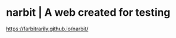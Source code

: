# narbit | A web created for testing

<https://farbitrarily.github.io/narbit/>


<!-- Global site tag (gtag.js) - Google Analytics -->
<script async src="https://www.googletagmanager.com/gtag/js?id=G-3BXHHBTG6S"></script>
<script>
  window.dataLayer = window.dataLayer || [];
  function gtag(){dataLayer.push(arguments);}
  gtag('js', new Date());

  gtag('config', 'G-3BXHHBTG6S');
</script>


